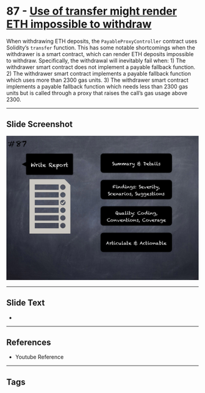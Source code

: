 
# 87 - [Use of transfer might render ETH impossible to withdraw](./Use%20of%20transfer%20might%20render%20ETH%20impossible%20to%20withdraw.md)

 When withdrawing ETH deposits, the `PayableProxyController` contract uses Solidity’s `transfer` function. This has some notable shortcomings when the withdrawer is a smart contract, which can render ETH deposits impossible to withdraw. Specifically, the withdrawal will inevitably fail when: 1) The withdrawer smart contract does not implement a payable fallback function. 2) The withdrawer smart contract implements a payable fallback function which uses more than 2300 gas units. 3) The withdrawer smart contract implements a payable fallback function which needs less than 2300 gas units but is called through a proxy that raises the call’s gas usage above 2300.


___
## Slide Screenshot
![087.png](../../images/6.Audit%20Techniques%20and%20Tools%20101/087.png)
___
## Slide Text
- 
___
## References
- Youtube Reference
___
## Tags
